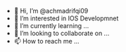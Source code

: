 - 👋 Hi, I’m @achmadrifqi09
- 👀 I’m interested in IOS Developmnet
- 🌱 I’m currently learning ...
- 💞️ I’m looking to collaborate on ...
- 📫 How to reach me ...
